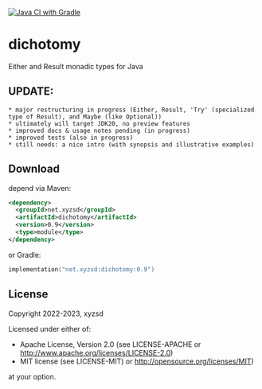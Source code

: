 [![Java CI with Gradle](https://github.com/xyzsd/dichotomy/actions/workflows/gradle.yml/badge.svg)](https://github.com/xyzsd/dichotomy/actions/workflows/gradle.yml)

# dichotomy
Either and Result monadic types for Java

## UPDATE:
    * major restructuring in progress (Either, Result, 'Try' (specialized type of Result), and Maybe (like Optional))
    * ultimately will target JDK20, no preview features
    * improved docs & usage notes pending (in progress)
    * improved tests (also in progress)
    * still needs: a nice intro (with synopsis and illustrative examples)


Download
--------
depend via Maven:

```xml
<dependency>
  <groupId>net.xyzsd</groupId>
  <artifactId>dichotomy</artifactId>
  <version>0.9</version>
  <type>module</type>
</dependency>
```

or Gradle:
```kotlin
implementation("net.xyzsd:dichotomy:0.9")
```



License
-------
Copyright 2022-2023, xyzsd

Licensed under either of:

* Apache License, Version 2.0
  (see LICENSE-APACHE or http://www.apache.org/licenses/LICENSE-2.0)
* MIT license
  (see LICENSE-MIT) or http://opensource.org/licenses/MIT)

at your option.


    
    

